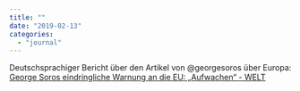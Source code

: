 ```yaml
---
title: ""
date: "2019-02-13"
categories: 
  - "journal"
---
```


Deutschsprachiger Bericht über den Artikel von @georgesoros über Europa: [George Soros eindringliche Warnung an die EU: „Aufwachen“ - WELT](https://www.welt.de/politik/ausland/article188634787/George-Soros-eindringliche-Warnung-an-die-EU-Aufwachen.html)
